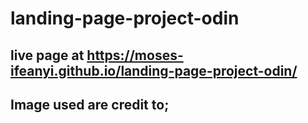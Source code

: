 # landing-page-project-odin
## live page at https://moses-ifeanyi.github.io/landing-page-project-odin/

## Image used are credit to;
